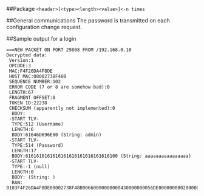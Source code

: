 ##Package
`<header>[<type><length><value>]<-n times`

##General communications
The password is transmitted on each configuration change request.

##Sample output for a login

	===NEW PACKET ON PORT 29808 FROM /192.168.0.10
	Decrypted data:
	 Version:1
	 OPCODE:3
	 MAC:F4F26DA4F8DE
	 HOST MAC:08002738F48B
	 SEQUENCE NUMBER:102
	 ERROR CODE (7 or 8 are somehow bad):0
	 LENGTH:67
	 FRAGMENT OFFSET:0
	 TOKEN ID:22238
	 CHECKSUM (apparently not implemented):0
	  BODY:
	 -START TLV-
	  TYPE:512 (Username)
	  LENGTH:6
	  BODY:61646D696E00 (String: admin)
	 -START TLV-
	  TYPE:514 (Password)
	  LENGTH:17
	  BODY:6161616161616161616161616161616100 (String: aaaaaaaaaaaaaaaa)
	 -START TLV-
	  TYPE:-1 (null)
	  LENGTH:0
	  BODY: (String: )
	  RAW: 0103F4F26DA4F8DE08002738F48B00660000000000430000000056DE000000000200000661646D696E00020200116161616161616161616161616161616100FFFF0000

